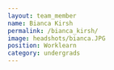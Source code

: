```yaml
---
layout: team_member
name: Bianca Kirsh
permalink: /bianca_kirsh/
image: headshots/bianca.JPG
position: Worklearn
category: undergrads
---
```

